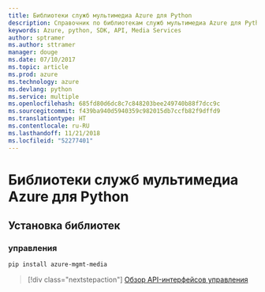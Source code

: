 ```yaml
---
title: Библиотеки служб мультимедиа Azure для Python
description: Справочник по библиотекам служб мультимедиа Azure для Python
keywords: Azure, python, SDK, API, Media Services
author: sptramer
ms.author: sttramer
manager: douge
ms.date: 07/10/2017
ms.topic: article
ms.prod: azure
ms.technology: azure
ms.devlang: python
ms.service: multiple
ms.openlocfilehash: 685fd80d6dc8c7c848203bee249740b88f7dcc9c
ms.sourcegitcommit: f439ba940d5940359c982015db7ccfb82f9dffd9
ms.translationtype: HT
ms.contentlocale: ru-RU
ms.lasthandoff: 11/21/2018
ms.locfileid: "52277401"
---
```

# <a name="azure-media-services-libraries-for-python"></a>Библиотеки служб мультимедиа Azure для Python

## <a name="install-the-libraries"></a>Установка библиотек


### <a name="management"></a>управления

```bash
pip install azure-mgmt-media
```
> [!div class="nextstepaction"]
> [Обзор API-интерфейсов управления](/python/api/overview/azure/mediaservices/management)